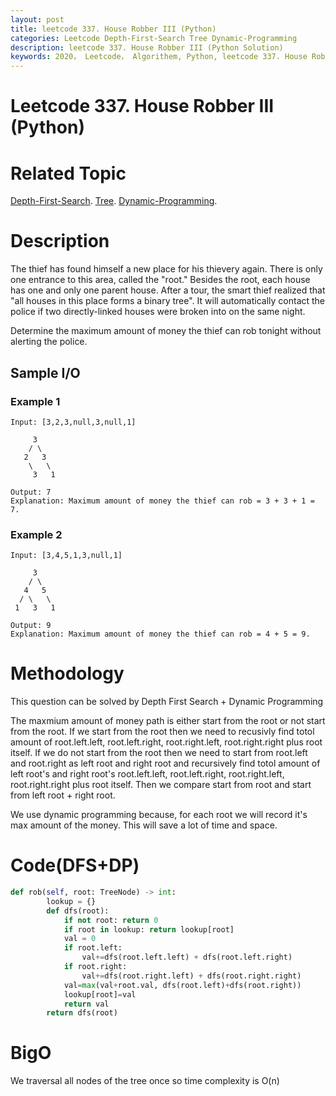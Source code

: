 ```yaml
---
layout: post
title: leetcode 337. House Robber III (Python)
categories: Leetcode Depth-First-Search Tree Dynamic-Programming
description: leetcode 337. House Robber III (Python Solution)
keywords: 2020， Leetcode， Algorithem, Python, leetcode 337. House Robber III, zhenyu, Depth-First-Search, DFS, Depth First Search, Tree, tree
---
```


# Leetcode 337. House Robber III (Python)

# Related Topic
<a href="/categories/#Depth-First-Search" target="_blank"> Depth-First-Search</a>.
<a href="/categories/#Tree" target="_blank"> Tree</a>.
<a href="/categories/#Dynamic-Programming" target="_blank"> Dynamic-Programming</a>.

# Description
The thief has found himself a new place for his thievery again. There is only one entrance to this area, called the "root." Besides the root, each house has one and only one parent house. After a tour, the smart thief realized that "all houses in this place forms a binary tree". It will automatically contact the police if two directly-linked houses were broken into on the same night.

Determine the maximum amount of money the thief can rob tonight without alerting the police.

## Sample I/O

### Example 1
```
Input: [3,2,3,null,3,null,1]

     3
    / \
   2   3
    \   \ 
     3   1

Output: 7 
Explanation: Maximum amount of money the thief can rob = 3 + 3 + 1 = 7.
```

### Example 2
```
Input: [3,4,5,1,3,null,1]

     3
    / \
   4   5
  / \   \ 
 1   3   1

Output: 9
Explanation: Maximum amount of money the thief can rob = 4 + 5 = 9.
```

# Methodology
This question can be solved by Depth First Search + Dynamic Programming

The maxmium amount of money path is either start from the root or not start from the root.
If we start from the root then we need to recusivly find totol amount of root.left.left, root.left.right, root.right.left, root.right.right plus root itself. If we do not start from the root then we need to start from root.left and root.right as left root and right root and recursively find totol amount of left root's and right root's root.left.left, root.left.right, root.right.left, root.right.right plus root itself. Then we compare start from root and start from left root + right root.

We use dynamic programming because, for each root we will record it's max amount of the money. This will save a lot of time and space.



# Code(DFS+DP)
```python
def rob(self, root: TreeNode) -> int:
        lookup = {}
        def dfs(root):
            if not root: return 0
            if root in lookup: return lookup[root]
            val = 0
            if root.left:
                val+=dfs(root.left.left) + dfs(root.left.right)
            if root.right:
                val+=dfs(root.right.left) + dfs(root.right.right)
            val=max(val+root.val, dfs(root.left)+dfs(root.right))
            lookup[root]=val
            return val
        return dfs(root)
```
# BigO
We traversal all nodes of the tree once so time complexity is O(n)